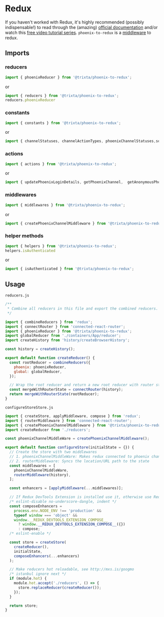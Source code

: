 # Redux

If you haven't worked with Redux, it's highly recommended (possibly indispensable!)
to read through the (amazing) [official documentation](http://redux.js.org)
and/or watch this [free video tutorial series](https://egghead.io/series/getting-started-with-redux). `phoenix-to-redux` is a [middleware](https://redux.js.org/advanced/middleware) to redux.

## Imports
### reducers
```javascript
import { phoenixReducer } from '@trixta/phoenix-to-redux';
```
or
```javascript
import { reducers } from '@trixta/phoenix-to-redux';
reducers.phoenixReducer
```
### constants
```javascript
import { constants } from '@trixta/phoenix-to-redux';
```
or
```javascript
import { channelStatuses, channelActionTypes, phoenixChannelStatuses,socketActionTypes, socketStatuses, PHOENIX_TOKEN,PHOENIX_SOCKET_DOMAIN, PHOENIX_AGENT_ID } from '@trixta/phoenix-to-redux';
```
### actions
```javascript
import { actions } from '@trixta/phoenix-to-redux';
```
or
```javascript
import { updatePhoenixLoginDetails, getPhoenixChannel,  getAnonymousPhoenixChannel, pushToPhoenixChannel, disconnectPhoenix, connectPhoenix   } from '@trixta/phoenix-to-redux';
```

### middlewares
```javascript
import { middlewares } from '@trixta/phoenix-to-redux';
```
or
```javascript
import { createPhoenixChannelMiddleware } from '@trixta/phoenix-to-redux';
```

### helper methods
```javascript
import { helpers } from '@trixta/phoenix-to-redux';
helpers.isAuthenticated
```
or
```javascript
import { isAuthenticated } from '@trixta/phoenix-to-redux';
```


## Usage
`reducers.js`
```javascript
/**
 * Combine all reducers in this file and export the combined reducers.
 */

import { combineReducers } from 'redux';
import { connectRouter } from 'connected-react-router';
import { phoenixReducer } from '@trixta/phoenix-to-redux';
import globalReducer from './containers/App/reducer';
import createHistory from 'history/createBrowserHistory';

const history = createHistory();

export default function createReducer() {
  const rootReducer = combineReducers({
    phoenix: phoenixReducer,
    global: globalReducer,
  });

  // Wrap the root reducer and return a new root reducer with router state
  const mergeWithRouterState = connectRouter(history);
  return mergeWithRouterState(rootReducer);
}
```

`configureStoreStore.js`
```javascript
import { createStore, applyMiddleware, compose } from 'redux';
import { routerMiddleware } from 'connected-react-router';
import { createPhoenixChannelMiddleware } from '@trixta/phoenix-to-redux';
import createReducer from './reducers';

const phoenixChannelMiddleWare = createPhoenixChannelMiddleware();

export default function configureStore(initialState = {}) {
  // Create the store with two middlewares
  // 1. phoenixChannelMiddleWare: Makes redux connected to phoenix channels
  // 2. routerMiddleware: Syncs the location/URL path to the state
  const middlewares = [
    phoenixChannelMiddleWare,
    routerMiddleware(history),
  ];

  const enhancers = [applyMiddleware(...middlewares)];

  // If Redux DevTools Extension is installed use it, otherwise use Redux compose
  /* eslint-disable no-underscore-dangle, indent */
  const composeEnhancers =
    process.env.NODE_ENV !== 'production' &&
    typeof window === 'object' &&
    window.__REDUX_DEVTOOLS_EXTENSION_COMPOSE__
      ? window.__REDUX_DEVTOOLS_EXTENSION_COMPOSE__({})
      : compose;
  /* eslint-enable */

  const store = createStore(
    createReducer(),
    initialState,
    composeEnhancers(...enhancers)
  );

  // Make reducers hot reloadable, see http://mxs.is/googmo
  /* istanbul ignore next */
  if (module.hot) {
    module.hot.accept('./reducers', () => {
      store.replaceReducer(createReducer());
    });
  }

  return store;
}
```
